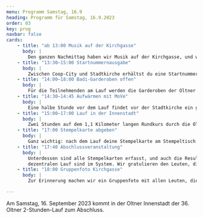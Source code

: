 ```yaml
---
menu: Programm Samstag, 16.9
heading: Programm für Samstag, 16.9.2023
order: 03
key: prog
navbar: false
cards:
    - title: "ab 13:00 Musik auf der Kirchgasse"
      body: |
        Den ganzen Nachmittag haben wir Musik auf der Kirchgasse, und wärend dem Lauf auch auf der Laufstrecke.
    - title: "13:30–15:00 Startnummernausgabe"
      body: |
        Zwischen Coop-City und Stadtkirche erhältst du eine Startnummer zum Aufkleben und eine Stempelkarte.
    - title: "14:00–18:00 Badi-Garderoben offen"
      body: |
        Für die Teilnehmenden am Lauf werden die Garderoben der Oltner Badi nochmals geöffnet.
    - title: "14:30–14:45 Aufwärmen mit MoVe"
      body: |
        Eine halbe Stunde vor dem Lauf findet vor der Stadtkirche ein gemeinsames Aufwärmen statt.
    - title: "15:00–17:00 Lauf in der Innenstadt"
      body: |
        Zwei Stunden auf dem 1,1 Kilometer langen Rundkurs durch die Oltner Innenstadt. Jedes Mal, wenn du beim Start/Ziel vorbeikommst, holst du dir einen Stempel auf deiner Stempelkarte.
    - title: "17:00 Stempelkarte abgeben"
      body: |
        Ganz wichtig: nach dem Lauf deine Stempelkarte am Stempeltisch abgeben! Wir erfassen dann deine Runden im Anmeldesystem. Bei der Startnummernausgabe neben der Stadtkirche gibt es für alle Teilnehmenden etwas zu trinken, einen Snack und einen Goodie-Bag.
    - title: "17:40 Abschlussveranstaltung"
      body: |
        Unterdessen sind alle Stempelkarten erfasst, und auch die Resultate der Teilnehmenden am
        dezentralen Lauf sind im System. Wir gratulieren den Leuten, die uns durch ihren Einsatz aufgefallen sind und übergeben kleine Präsente.
    - title: "18:00 Gruppenfoto Kirchgasse"
      body: |
        Zur Erinnerung machen wir ein Gruppenfoto mit allen Leuten, die noch hier sind. Damit geht der 36. Oltner 2-Stunden-Lauf zu Ende.

---
```

Am Samstag, 16. September 2023 kommt in der Oltner Innenstadt der 36. Oltner 2-Stunden-Lauf zum Abschluss.
